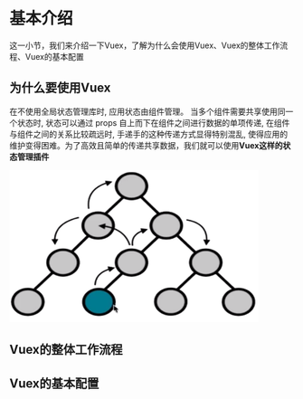 # 基本介绍

这一小节，我们来介绍一下Vuex，了解为什么会使用Vuex、Vuex的整体工作流程、Vuex的基本配置

## 为什么要使用Vuex

在不使用全局状态管理库时, 应用状态由组件管理。
当多个组件需要共享使用同一个状态时, 状态可以通过 props 自上而下在组件之间进行数据的单项传递, 在组件与组件之间的关系比较疏远时, 手递手的这种传递方式显得特别混乱, 使得应用的维护变得困难。为了高效且简单的传递共享数据，我们就可以使用**Vuex这样的状态管理插件**

![202206222215](./images/202206222215.png)

## Vuex的整体工作流程

## Vuex的基本配置
